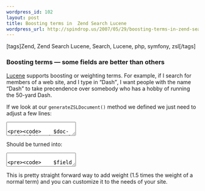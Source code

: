 ```yaml
--- 
wordpress_id: 102
layout: post
title: Boosting terms in  Zend Search Lucene
wordpress_url: http://spindrop.us/2007/05/29/boosting-terms-in-zend-search-lucene/
---
```

[tags]Zend, Zend Search Lucene, Search, Lucene, php, symfony, zsl[/tags]

[s1]: http://spindrop.us/2006/08/25/using-zend-search-lucene-in-a-symfony-app/
[wf]: http://workface.com/
[sf]: http://symfony-project.com/
[p]: http://archivemati.ca/2007/03/08/zend-search-lucene-symfony-and-the-ica-atom-application/
[zsl]: http://framework.zend.com/manual/en/zend.search.html
[symfony]: http://symfony-project.com/
[szp]: http://www.symfony-project.com/trac/browser/plugins/sfZendPlugin
[zf]: http://framework.zend.com/
[p]: http://archivemati.ca/2007/03/08/zend-search-lucene-symfony-and-the-ica-atom-application/
[zfb]: http://www.symfony-project.com/book/trunk/17-Extending-Symfony#Bridges%20to%20Other%20Framework%20Components


### Boosting terms &mdash; some fields are better than others

[Lucene][zsl] supports boosting or weighting terms.  For example, if I search for members of a web site, and I type in <q>Dash</q>, I want people with the name <q>Dash</q> to take precendence over somebody who has a hobby of running the 50-yard Dash.

If we look at our `generateZSLDocument()` method we defined we just need to adjust a few lines:
<div><textarea name="code" class="php">

		$doc->addField(Zend_Search_Lucene_Field::Text('firstname', $this->getFirstname()));
		$doc->addField(Zend_Search_Lucene_Field::Text('lastname', $this->getLastname()));
</textarea></div>

Should be turned into:
<div><textarea name="code" class="php">

		$field = Zend_Search_Lucene_Field::Text('firstname', $this->getFirstname());
		$field->boost = 1.5;
		$doc->addField($field);
		$field = Zend_Search_Lucene_Field::Text('lastname', $this->getLastname());
		$field->boost = 1.5;
		$doc->addField($field);

</textarea></div>

This is pretty straight forward way to add weight (1.5 times the weight of a normal term) and you can customize it to the needs of your site.  
